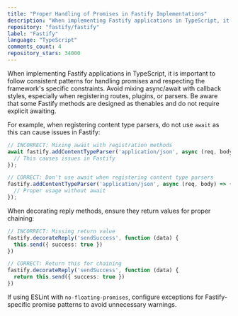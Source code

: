 ```yaml
---
title: "Proper Handling of Promises in Fastify Implementations"
description: "When implementing Fastify applications in TypeScript, it is important to follow consistent patterns for handling promises and respecting the framework's specific constraints. Avoid mixing async/await with callback styles, especially when registering routes, plugins, or parsers."
repository: "fastify/fastify"
label: "Fastify"
language: "TypeScript"
comments_count: 4
repository_stars: 34000
---
```


When implementing Fastify applications in TypeScript, it is important to follow consistent patterns for handling promises and respecting the framework's specific constraints. Avoid mixing async/await with callback styles, especially when registering routes, plugins, or parsers. Be aware that some Fastify methods are designed as thenables and do not require explicit awaiting.

For example, when registering content type parsers, do not use `await` as this can cause issues in Fastify:

```typescript
// INCORRECT: Mixing await with registration methods
await fastify.addContentTypeParser('application/json', async (req, body) => {
  // This causes issues in Fastify
});

// CORRECT: Don't use await when registering content type parsers
fastify.addContentTypeParser('application/json', async (req, body) => {
  // Proper usage without await
});
```

When decorating reply methods, ensure they return values for proper chaining:

```typescript
// INCORRECT: Missing return value
fastify.decorateReply('sendSuccess', function (data) {
  this.send({ success: true })
})

// CORRECT: Return this for chaining
fastify.decorateReply('sendSuccess', function (data) {
  return this.send({ success: true })
})
```

If using ESLint with `no-floating-promises`, configure exceptions for Fastify-specific promise patterns to avoid unnecessary warnings.